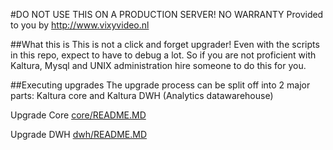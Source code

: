 #DO NOT USE THIS ON A PRODUCTION SERVER! NO WARRANTY
Provided to you by http://www.vixyvideo.nl

##What this is
This is not a click and forget upgrader! Even with the scripts in this repo, expect to have to debug a lot. So if you are not proficient with Kaltura, Mysql and UNIX administration hire someone to do this for you.

##Executing upgrades
The upgrade process can be split off into 2 major parts: Kaltura core and Kaltura DWH (Analytics datawarehouse)

Upgrade Core [core/README.MD](first)

Upgrade DWH [dwh/README.MD](last)
